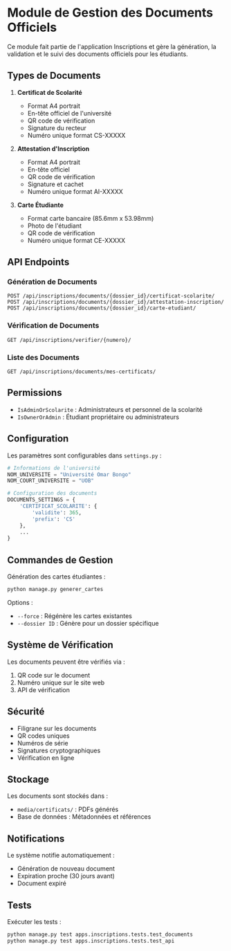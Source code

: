 # Module de Gestion des Documents Officiels

Ce module fait partie de l'application Inscriptions et gère la génération, la validation et le suivi des documents officiels pour les étudiants.

## Types de Documents

1. **Certificat de Scolarité**
   - Format A4 portrait
   - En-tête officiel de l'université
   - QR code de vérification
   - Signature du recteur
   - Numéro unique format CS-XXXXX

2. **Attestation d'Inscription**
   - Format A4 portrait
   - En-tête officiel
   - QR code de vérification
   - Signature et cachet
   - Numéro unique format AI-XXXXX

3. **Carte Étudiante**
   - Format carte bancaire (85.6mm x 53.98mm)
   - Photo de l'étudiant
   - QR code de vérification
   - Numéro unique format CE-XXXXX

## API Endpoints

### Génération de Documents

```http
POST /api/inscriptions/documents/{dossier_id}/certificat-scolarite/
POST /api/inscriptions/documents/{dossier_id}/attestation-inscription/
POST /api/inscriptions/documents/{dossier_id}/carte-etudiant/
```

### Vérification de Documents

```http
GET /api/inscriptions/verifier/{numero}/
```

### Liste des Documents

```http
GET /api/inscriptions/documents/mes-certificats/
```

## Permissions

- `IsAdminOrScolarite` : Administrateurs et personnel de la scolarité
- `IsOwnerOrAdmin` : Étudiant propriétaire ou administrateurs

## Configuration

Les paramètres sont configurables dans `settings.py` :

```python
# Informations de l'université
NOM_UNIVERSITE = "Université Omar Bongo"
NOM_COURT_UNIVERSITE = "UOB"

# Configuration des documents
DOCUMENTS_SETTINGS = {
    'CERTIFICAT_SCOLARITE': {
        'validite': 365,
        'prefix': 'CS'
    },
    ...
}
```

## Commandes de Gestion

Génération des cartes étudiantes :

```bash
python manage.py generer_cartes
```

Options :
- `--force` : Régénère les cartes existantes
- `--dossier ID` : Génère pour un dossier spécifique

## Système de Vérification

Les documents peuvent être vérifiés via :
1. QR code sur le document
2. Numéro unique sur le site web
3. API de vérification

## Sécurité

- Filigrane sur les documents
- QR codes uniques
- Numéros de série
- Signatures cryptographiques
- Vérification en ligne

## Stockage

Les documents sont stockés dans :
- `media/certificats/` : PDFs générés
- Base de données : Métadonnées et références

## Notifications

Le système notifie automatiquement :
- Génération de nouveau document
- Expiration proche (30 jours avant)
- Document expiré

## Tests

Exécuter les tests :

```bash
python manage.py test apps.inscriptions.tests.test_documents
python manage.py test apps.inscriptions.tests.test_api
```
